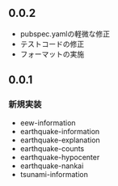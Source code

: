 ## 0.0.2

- pubspec.yamlの軽微な修正
- テストコードの修正
- フォーマットの実施

## 0.0.1

### 新規実装

- eew-information
- earthquake-information
- earthquake-explanation
- earthquake-counts
- earthquake-hypocenter
- earthquake-nankai
- tsunami-information
